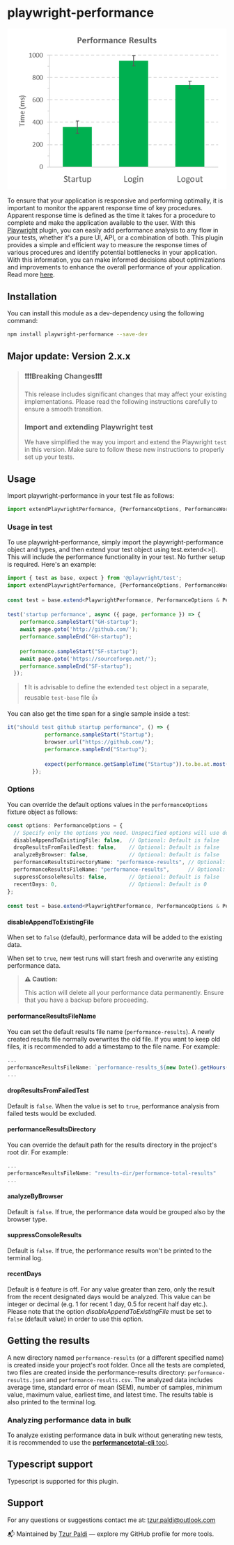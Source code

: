 # playwright-performance

![chart](resources/chart.png)

To ensure that your application is responsive and performing optimally, it is important to monitor the apparent response time of key procedures. Apparent response time is defined as the time it takes for a procedure to complete and make the application available to the user.
With this [Playwright](https://playwright.dev/) plugin, you can easily add performance analysis to any flow in your tests, whether it's a pure UI, API, or a combination of both. This plugin provides a simple and efficient way to measure the response times of various procedures and identify potential bottlenecks in your application. With this information, you can make informed decisions about optimizations and improvements to enhance the overall performance of your application. Read more [here](https://www.linkedin.com/pulse/elevating-your-playwright-tests-plugin-tzur-paldi-phd).

## Installation

You can install this module as a dev-dependency using the following command:

```bash
npm install playwright-performance --save-dev
```

## Major update: Version 2.x.x

>### ❗❗❗Breaking Changes❗❗❗
>
>This release includes significant changes that may affect your existing implementations. Please read the following instructions carefully to ensure a smooth transition.
>
>### Import and extending Playwright test
>
>We have simplified the way you import and extend the Playwright `test` in this version. Make sure to follow these new instructions to properly set up your tests.

## Usage

Import playwright-performance in your test file as follows:

```typescript
import extendPlaywrightPerformance, {PerformanceOptions, PerformanceWorker, PlaywrightPerformance} from "playwright-performance"; 
```

### Usage in test

To use playwright-performance, simply import the playwright-performance object and types, and then extend your test object using test.extend<>(). This will include the performance functionality in your test. No further setup is required. Here's an example:

```typescript
import { test as base, expect } from '@playwright/test';
import extendPlaywrightPerformance, {PerformanceOptions, PerformanceWorker, PlaywrightPerformance} from "playwright-performance"; 

const test = base.extend<PlaywrightPerformance, PerformanceOptions & PerformanceWorker>(extendPlaywrightPerformance());

test('startup performance', async ({ page, performance }) => {
    performance.sampleStart("GH-startup");
    await page.goto('http://github.com/');
    performance.sampleEnd("GH-startup");

    performance.sampleStart("SF-startup");
    await page.goto('https://sourceforge.net/');
    performance.sampleEnd("SF-startup");
  });
```

>❗
>It is advisable to define the extended `test` object in a separate, reusable `test-base` file
>👍

You can also get the time span for a single sample inside a test:

```typescript
it("should test github startup performance", () => {
            performance.sampleStart("Startup");
            browser.url("https://github.com/");
            performance.sampleEnd("Startup");

            expect(performance.getSampleTime("Startup")).to.be.at.most(1000);         
        });
```

### Options

You can override the default options values in the `performanceOptions` fixture object as follows:

```typescript
const options: PerformanceOptions = {
  // Specify only the options you need. Unspecified options will use default values.
  disableAppendToExistingFile: false,  // Optional: Default is false
  dropResultsFromFailedTest: false,    // Optional: Default is false
  analyzeByBrowser: false,             // Optional: Default is false
  performanceResultsDirectoryName: "performance-results", // Optional: Default is "performance-results"
  performanceResultsFileName: "performance-results",      // Optional: Default is "performance-results"
  suppressConsoleResults: false,       // Optional: Default is false
  recentDays: 0,                       // Optional: Default is 0
};

const test = base.extend<PlaywrightPerformance, PerformanceOptions & PerformanceWorker>(extendPlaywrightPerformance(options));
```

#### __disableAppendToExistingFile__

When set to `false` (default), performance data will be added to the existing data.

When set to `true`, new test runs will start fresh and overwrite any existing performance data.

> **⚠️ Caution:**
>
> This action will delete all your performance data permanently. Ensure that you have a backup before proceeding.

#### __performanceResultsFileName__

You can set the default results file name (`performance-results`).
A newly created results file normally overwrites the old file. If you want to keep old files, it is recommended to add a timestamp to the file name. For example:

```typescript
...
performanceResultsFileName: `performance-results_${new Date().getHours()}`
...
```

#### __dropResultsFromFailedTest__

Default is `false`. When the value is set to `true`, performance analysis from failed tests would be excluded.

#### __performanceResultsDirectory__

You can override the default path for the results directory in the project's root dir.
For example:

```typescript
...
performanceResultsFileName: "results-dir/performance-total-results"
...
```

#### __analyzeByBrowser__

Default is `false`. If true, the performance data would be grouped also by the browser type.

#### __suppressConsoleResults__

Default is `false`. If true, the performance results won't be printed to the terminal log.

#### __recentDays__

Default is `0` feature is off. For any value greater than zero, only the result from the recent designated days would be analyzed. This value can be integer or decimal (e.g. 1 for recent 1 day, 0.5 for recent half day etc.). Please note that the option _disableAppendToExistingFile_ must be set to `false` (default value) in order to use this option.

## Getting the results

A new directory named `performance-results` (or a different specified name) is created inside your project's root folder. Once all the tests are completed, two files are created inside the performance-results directory: `performance-results.json` and `performance-results.csv`. The analyzed data includes average time, standard error of mean (SEM), number of samples, minimum value, maximum value, earliest time, and latest time. The results table is also printed to the terminal log.

### Analyzing performance data in bulk

To analyze existing performance data in bulk without generating new tests, it is recommended to use the [__performancetotal-cli__ tool](https://www.npmjs.com/package/performancetotal-cli).

## Typescript support

Typescript is supported for this plugin.

## Support

For any questions or suggestions contact me at: [tzur.paldi@outlook.com](mailto:tzur.paldi@outlook.com?subjcet=Playwright-cleanup%20Support)

📬 Maintained by [Tzur Paldi](https://github.com/tzurp) — explore my GitHub profile for more tools.
